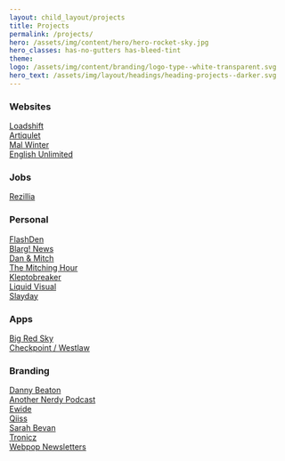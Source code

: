 ```yaml
---
layout: child_layout/projects
title: Projects
permalink: /projects/
hero: /assets/img/content/hero/hero-rocket-sky.jpg
hero_classes: has-no-gutters has-bleed-tint
theme:
logo: /assets/img/content/branding/logo-type--white-transparent.svg
hero_text: /assets/img/layout/headings/heading-projects--darker.svg
---
```


<h3>Websites</h3>
<a href="">Loadshift</a><br>
<a href="">Artiqulet</a><br>
<a href="">Mal Winter</a><br>
<a href="">English Unlimited</a><br>

<h3>Jobs</h3>

<a href="">Rezillia</a><br>

<h3>Personal</h3>

<a href="">FlashDen</a><br>
<a href="">Blarg! News</a><br>
<a href="">Dan & Mitch</a><br>
<a href="">The Mitching Hour</a><br>
<a href="">Kleptobreaker</a><br>
<a href="">Liquid Visual</a><br>
<a href="">Slayday</a>

<h3>Apps</h3>

<a href="">Big Red Sky</a><br>
<a href="">Checkpoint / Westlaw</a><br>

<h3>Branding</h3>

<a href="">Danny Beaton</a><br>
<a href="">Another Nerdy Podcast</a><br>
<a href="">Ewide</a><br>
<a href="">Qiiss</a><br>
<a href="">Sarah Bevan</a><br>
<a href="">Tronicz</a><br>
<a href="">Webpop Newsletters</a>